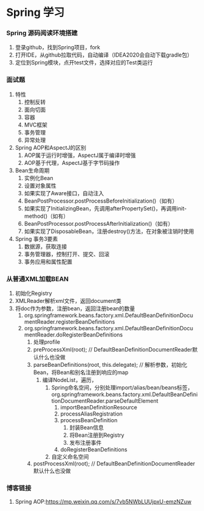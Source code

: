 # Spring 学习

### Spring 源码阅读环境搭建
1. 登录github，找到Spring项目，fork
2. 打开IDE，从github拉取代码，自动编译（IDEA2020会自动下载gradle包）
3. 定位到Spring模块，点开test文件，选择对应的Test类运行

### 面试题
1. 特性
   1. 控制反转
   2. 面向切面
   3. 容器
   4. MVC框架
   5. 事务管理
   6. 异常处理
2. Spring AOP和AspectJ的区别
   1. AOP属于运行时增强，AspectJ属于编译时增强
   2. AOP基于代理，AspectJ基于字节码操作
3. Bean生命周期
   1. 实例化Bean
   2. 设置对象属性
   3. 如果实现了Aware接口，自动注入
   4. BeanPostProcessor.postProcessBeforeInitialization()（如有）
   5. 如果实现了InitializingBean，先调用afterPropertySet()，再调用init-method()（如有）
   6. BeanPostProcessor.postProcessAfterInitialization()（如有）
   7. 如果实现了DisposableBean，注册destroy()方法，在对象被注销时使用
4. Spring 事务3要素
   1. 数据源，获取连接
   2. 事务管理器，控制打开、提交、回滚
   3. 事务应用和属性配置


### 从普通XML加载BEAN
1. 初始化Registry
2. XMLReader解析xml文件，返回document类
3. 将doc作为参数，注册bean，返回注册bean的数量
   1. org.springframework.beans.factory.xml.DefaultBeanDefinitionDocumentReader.registerBeanDefinitions
   2. org.springframework.beans.factory.xml.DefaultBeanDefinitionDocumentReader.doRegisterBeanDefinitions
      1. 处理profile
      2. preProcessXml(root); // DefaultBeanDefinitionDocumentReader默认什么也没做
      3. parseBeanDefinitions(root, this.delegate); // 解析参数，初始化Bean，将Bean和别名注册到响应的map
            1. 编译NodeList，遍历，
               1. Spring命名空间，分别处理import/alias/bean/beans标签，org.springframework.beans.factory.xml.DefaultBeanDefinitionDocumentReader.parseDefaultElement
                  1. importBeanDefinitionResource
                  2. processAliasRegistration
                  3. processBeanDefinition
                     1. 封装Bean信息
                     2. 将Bean注册到Registry
                     3. 发布注册事件
                  4. doRegisterBeanDefinitions
               2. 自定义命名空间
      4. postProcessXml(root); // DefaultBeanDefinitionDocumentReader默认什么也没做

### 博客链接
1. Spring AOP:https://mp.weixin.qq.com/s/7vb5NWbLUUjpxU-emzNZuw